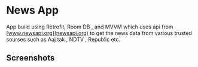 # News App

App build using Retrofit, Room DB , and MVVM which uses api from [www.newsapi.org](newsapi.org) to get the news data from various trusted sourses such as Aaj tak , NDTV , Republic etc.

## Screenshots

